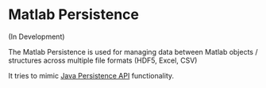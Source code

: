 # Matlab Persistence

(In Development)

The Matlab Persistence is used for managing data between Matlab objects / structures across multiple file formats (HDF5, Excel, CSV)

It tries to mimic [Java Persistence API](http://openjpa.apache.org/builds/1.2.3/apache-openjpa/docs/jpa_overview_arch.html) functionality.